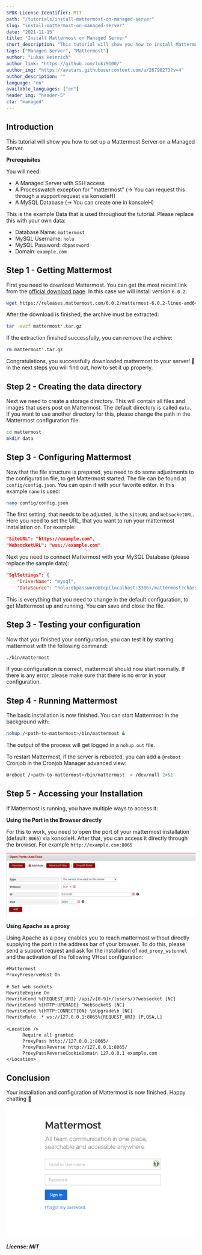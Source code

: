 ```yaml
---
SPDX-License-Identifier: MIT
path: "/tutorials/install-mattermost-on-managed-server"
slug: "install-mattermost-on-managed-server"
date: "2021-11-15"
title: "Install Mattermost on Managed Server"
short_description: "This tutorial will show you how to install Mattermost on a Managed Server."
tags: ["Managed Server", "Mattermost"]
author: "Lukas Heinrich"
author_link: "https://github.com/luki9100/"
author_img: "https://avatars.githubusercontent.com/u/26790273?v=4"
author_description: ""
language: "en"
available_languages: ["en"]
header_img: "header-5"
cta: "managed"
---
```


## Introduction

This tutorial will show you how to set up a Mattermost Server on a Managed Server.

**Prerequisites**

You will need:

* A Managed Server with SSH access
* A Processwatch exception for "mattermost" (-> You can request this through a support request via konsoleH)
* A MySQL Database (-> You can create one in konsoleH)

This is the example Data that is used throughout the tutorial. Please replace this with your own data:

* Database Name: `mattermost`
* MySQL Username: `holu`
* MySQL Password: `dbpassword`
* Domain: `example.com`

## Step 1 - Getting Mattermost

First you need to download Mattermost. You can get the most recent link from the [official download page](https://mattermost.com/deploy/).
In this case we will install version `6.0.2`:

```bash
wget https://releases.mattermost.com/6.0.2/mattermost-6.0.2-linux-amd64.tar.gz
```

After the download is finished, the archive must be extracted:

```bash
tar -xvzf mattermost*.tar.gz
```

If the extraction finished successfully, you can remove the archive:

```bash
rm mattermost*.tar.gz
```

Congratulations, you successfully downloaded mattermost to your server! :tada: In the next steps you will find out, how to set it up properly.

## Step 2 - Creating the data directory

Next we need to create a storage directory. This will contain all files and images that users post on Mattermost. The default directory is called `data`. If you want to use another directory for this, please change the path in the Mattermost configuration file.

```bash
cd mattermost
mkdir data
```

## Step 3 - Configuring Mattermost

Now that the file structure is prepared, you need to do some adjustments to the configuration file, to get Mattermost started.
The file can be found at `config/config.json`. You can open it with your favorite editor. In this example `nano` is used:

```bash
nano config/config.json
```

The first setting, that needs to be adjusted, is the `SiteURL` and `WebsocketURL`. Here you need to set the URL, that you want to run your mattermost installation on. For example:

```json
"SiteURL": "https://example.com",
"WebsocketURL": "wss://example.com"
```

Next you need to connect Mattermost with your MySQL Database (please replace the sample data):

```json
"SqlSettings": {
    "DriverName": "mysql",
    "DataSource": "holu:dbpassword@tcp(localhost:3306)/mattermost?charset=utf8mb4,utf8\u0026writeTimeout=30s",
```

This is everything that you need to change in the default configuration, to get Mattermost up and running. You can save and close the file.

## Step 3 - Testing your configuration

Now that you finished your configuration, you can test it by starting mattermost with the following command:

```bash
./bin/mattermost
```

If your configuration is correct, mattermost should now start normally. If there is any error, please make sure that there is no error in your configuration.

## Step 4 - Running Mattermost

The basic installation is now finished. You can start Mattermost in the background with:

```bash
nohup /<path-to-mattermost>/bin/mattermost &
```

The output of the process will get logged in a `nohup.out` file.

To restart Mattermost, if the server is rebooted, you can add a `@reboot` Cronjob in the Cronjob Manager advanced view:

```bash
@reboot /<path-to-mattermost>/bin/mattermost  > /dev/null 2>&1
```

## Step 5 - Accessing your Installation

If Mattermost is running, you have multiple ways to access it:

**Using the Port in the Browser directly**

For this to work, you need to open the port of your mattermost installation (default: `8065`) via konsoleH. After that, you can access it directly through the browser. For example `http://example.com:8065`

![port](images/port.png)

**Using Apache as a proxy**

Using Apache as a poxy enables you to reach mattermost without directly supplying the port in the address bar of your browser. To do this, please send a support request and ask for the installation of `mod_proxy_wstunnel` and the activation of the following VHost configuration:

```apacheconf
#Mattermost
ProxyPreserveHost On

# Set web sockets
RewriteEngine On
RewriteCond %{REQUEST_URI} /api/v[0-9]+/(users/)?websocket [NC]
RewriteCond %{HTTP:UPGRADE} ^WebSocket$ [NC]
RewriteCond %{HTTP:CONNECTION} \bUpgrade\b [NC]
RewriteRule .* ws://127.0.0.1:8065%{REQUEST_URI} [P,QSA,L]

<Location />
      Require all granted
      ProxyPass http://127.0.0.1:8065/
      ProxyPassReverse http://127.0.0.1:8065/
      ProxyPassReverseCookieDomain 127.0.0.1 example.com
</Location>
```

## Conclusion

Your installation and configuration of Mattermost is now finished. Happy chatting :tada:

![login](images/login.png)

##### License: MIT

<!--

Contributor's Certificate of Origin

By making a contribution to this project, I certify that:

(a) The contribution was created in whole or in part by me and I have
    the right to submit it under the license indicated in the file; or

(b) The contribution is based upon previous work that, to the best of my
    knowledge, is covered under an appropriate license and I have the
    right under that license to submit that work with modifications,
    whether created in whole or in part by me, under the same license
    (unless I am permitted to submit under a different license), as
    indicated in the file; or

(c) The contribution was provided directly to me by some other person
    who certified (a), (b) or (c) and I have not modified it.

(d) I understand and agree that this project and the contribution are
    public and that a record of the contribution (including all personal
    information I submit with it, including my sign-off) is maintained
    indefinitely and may be redistributed consistent with this project
    or the license(s) involved.

Signed-off-by: Lukas Heinrich, lukas@lukas-heinrich.com

-->
